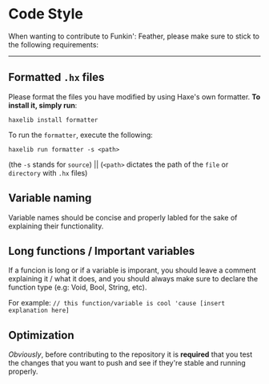 # Code Style

When wanting to contribute to Funkin': Feather, please make sure to stick to the following requirements:

---

## Formatted `.hx` files

Please format the files you have modified by using Haxe's own formatter. **To install it, simply run**:
```
haxelib install formatter
```

To run the `formatter`, execute the following:
```
haxelib run formatter -s <path>
```

(the `-s` stands for `source`) || (`<path>` dictates the path of the `file` or `directory` with `.hx` files)

## Variable naming
Variable names should be concise and properly labled for the sake of explaining their functionality.

## Long functions / Important variables
If a funcion is long or if a variable is imporant, you should leave a comment explaining it / what it does, and you should always make sure to declare the function type (e.g: Void, Bool, String, etc). 

For example: `// this function/variable is cool 'cause [insert explanation here]`

## Optimization
*Obviously*, before contributing to the repository it is **required** that you test the changes that you want to push and see if they're stable and running properly.